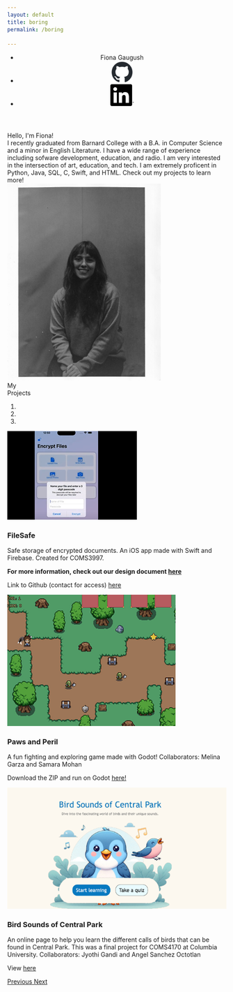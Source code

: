 ```yaml
---
layout: default
title: boring
permalink: /boring

---
```

<script src="static/simplepage.js"></script>

<body>
<header>
    <ul>
        <li class = "name">  Fiona Gaugush  </li>
        <li>
            <a href = "https://github.com/fionagaugush"> <img src="images/github-mark.png" height="50"></a>
        </li>
        <li>    <a href = "https://www.linkedin.com/in/fiona-gaugush-4b7b511b9/"> <img src="images/InBug-Black.png" height="50"></a>
        </li>
</ul>
</header>
<div id="aboutSection" >
    <div id="aboutTitle" >
        Hello, I'm Fiona!
    </div>
    <div class="container-fluid">
        <div class="row">
        <div class="col-6">
                <div id="aboutText">
                    I recently graduated from Barnard College with a B.A. in Computer Science and a minor in English Literature. I have a wide range of experience including sofware development, education, and radio. I am very interested in the intersection of art, education, and tech. I am extremely proficent in Python, Java, SQL, C, Swift, and HTML. Check out my projects to learn more!
                </div>
            </div>
            <div class="col-6">
                <div id="portrait">
                    <img src="images/portrait.JPEG" width="70%" >
                </div>
            </div>
        </div>
    </div>
</div>
<div id="projectSection" class="container-fluid">
    <div class="row">
        <div class="col-md-4 d-flex align-items-center">
            <div id="projectsText">
                My <br> Projects
            </div>
        </div>
        <div class="col-md-8">
            <div class="carousel-wrapper">
                <div id="myCarousel" class="carousel slide" data-ride="carousel">
                    <!-- Indicators -->
                    <ol class="carousel-indicators">
                        <li data-target="#myCarousel" data-slide-to="0" class="active"></li>
                        <li data-target="#myCarousel" data-slide-to="1"></li>
                        <li data-target="#myCarousel" data-slide-to="2"></li>
                    </ol>
                    <div class="carousel-inner">
                        <!-- Slide 1 -->
                        <div class="item active text-center">
                            <img src="images/travelsafe.png" class="carousel-img">
                            <div class="carousel-text">
                                <h3 color = "white">FileSafe</h3>
                                <p>Safe storage of encrypted documents. An iOS app made with Swift and Firebase. Created for COMS3997.</p>
                                <b>
                                    <p> For more information, check out our design document <a href = "https://docs.google.com/document/d/1fDti2-6BAYaTBDuyXUKpx1w3ME1SH7w0dc8VTikJsKY/edit?usp=sharing"> here </a> </p>
                                </b>
                                <p> Link to Github (contact for access)  <a href = "https://github.com/Aristotle2003/TravelSafe">  here </a> </p>
                            </div>
                        </div>
                        <div class="item text-center">
                            <img src="images/pawandperil.png" class="carousel-img">
                            <div class="carousel-text">
                                <h3 class = "white">Paws and Peril</h3>
                                <p>A fun fighting and exploring game made with Godot! Collaborators: Melina Garza and Samara Mohan</p>
                                <p> Download the ZIP and run on Godot <a href = "https://github.com/fionagaugush/VideoGameFinal" > here! </a></p>
                            </div>
                        </div>
                        <div class="item text-center">
                            <img src="images/birdapp.png" class="carousel-img">
                            <div class="carousel-text">
                                <h3 class = "white">Bird Sounds of Central Park</h3>
                                <p>An online page to help you learn the different calls of birds that can be found in Central Park. This was a final project for COMS4170 at Columbia University. Collaborators: Jyothi Gandi and Angel Sanchez Octotlan</p>
                                <p> View  <a href = "https://github.com/fionagaugush/UIDesignFinal"> here </a></p>
                            </div>
                        </div>
                    </div>
                    <a class="left carousel-control" href="#myCarousel" data-slide="prev">
                        <span class="glyphicon glyphicon-chevron-left"></span>
                        <span class="sr-only">Previous</span>
                    </a>
                    <a class="right carousel-control" href="#myCarousel" data-slide="next">
                        <span class="glyphicon glyphicon-chevron-right"></span>
                        <span class="sr-only">Next</span>
                    </a>
                </div>
            </div>
        </div>
    </div>
</div>
</body>




